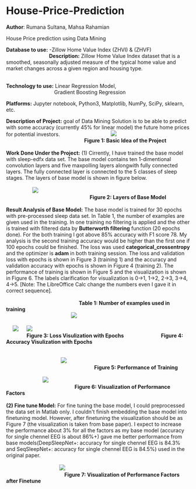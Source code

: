 # House-Price-Prediction
**Author**: Rumana Sultana, Mahsa Rahamian

House Price prediction using Data Mining

**Database to use:** -Zillow Home Value Index (ZHVI) & (ZHVF) <br /> 
&emsp;  &emsp;  &emsp;&emsp;  &emsp;  &emsp;&emsp; **Description:** Zillow Home Value Index dataset that is a smoothed, seasonally adjusted measure of the typical home value and market changes across a given region and housing type.<br />
&emsp;  &emsp; &emsp;  &emsp; &emsp;&emsp;  &emsp;<br />


**Technology to use:**  Linear Regression Model, <br />
                        &emsp; &emsp; &emsp; &emsp; &emsp; &emsp;&emsp;&emsp;Gradient Boosting Regression<br />

**Platforms:** Jupyter notebook, Python3, Matplotlib, NumPy, SciPy, sklearn, etc. 

**Description of Project:**  goal of Data Mining Solution is to be able to predict with some accuracy (currently 45% for linear model) the future home prices for potential investors. 
   &emsp;  &emsp;  &emsp;&emsp; &emsp;  &emsp;  &emsp;&emsp;   <img src="work process1.png">
<br />
&emsp;&emsp;&emsp;&emsp;&emsp;&emsp; &emsp;&emsp;&emsp;&emsp;&emsp;&emsp;&emsp;&emsp;&emsp;**Figure 1: Basic Idea of the Project** <br />
<br />
**Work Done Under the Project:**  (1) Cirrently, I have trained the base model with sleep-edfx data set. The base model contains ten 1-dimentional convolution layers and five maxpolling layers alongwith fully connected layers. The fully connected layer is connected to the 5 classes of sleep stages. The layers of base model is shown in figure below.<br />
<br />
&emsp;    &emsp;  &emsp;  &emsp;  <img src="New model.png">
<br />
     &emsp;  &emsp;  &emsp;&emsp;  &emsp;  &emsp; &emsp;  &emsp; &emsp;  &emsp;  &emsp; &emsp; &emsp; **Figure 2: Layers of Base Model**
<br /><br />
**Result Analysis of Base Model:** The base model is trained for 30 epochs with pre-processed sleep data set. In Table 1, the number of examples are given used in the training. In one training no filtering is applied and the other is trained with filtered data by **Butterworth filtering** function (20 epochs done). For the both training I got above 85% accuracy with F1 score 78. My analysis is the second training accuracy would be higher than the first one if 100 epochs could be finished. The loss was used **categorical_crossentropy** and the optimizer is **adam** in both training session. The loss and validation loss with epochs is shown in Figure 3 (training 1) and the accuracy and validation accuracy with epochs is shown in Figure 4 (training 2). The performance of training is shown in Figure 5 and the visualization is shown in Figure 6. The labels clarification for visualization is 0->1, 1->2, 2->3, 3->4, 4->5. [Note: The LibreOffice Calc change the numbers even I gave it in correct sequence].
<br /><br />
&emsp;  &emsp;  &emsp;&emsp;  &emsp;  &emsp;&emsp;  &emsp;  &emsp;&emsp;  &emsp;&emsp;  **Table 1: Number of examples used in training**<br />
&emsp;  &emsp;  &emsp;&emsp;  &emsp;  &emsp;&emsp;  &emsp;  &emsp;&emsp;&emsp;<img src="Dataset.png">
<br /><br />
&emsp; <img src="loss vs val_loss.png"> &emsp; <img src="accuracy1.png"><br />
&emsp;&emsp;&emsp;&emsp;**Figure 3: Loss Visulization with Epochs** &emsp;&emsp;&emsp;&emsp;&emsp;&emsp;&emsp;**Figure 4: Accuracy Visulization with Epochs**<br />
<br /><br />
&emsp;  &emsp;  &emsp;&emsp;  &emsp;  &emsp;&emsp;&emsp;  &emsp;  <img src="accuracy.png"><br />
&emsp;  &emsp;  &emsp;&emsp;  &emsp;  &emsp;&emsp;&emsp;  &emsp;  &emsp; &emsp;  &emsp;&emsp;&emsp;&emsp;**Figure 5: Performance of Training**<br /><br />
&emsp;  &emsp;  &emsp;&emsp;  &emsp;  &emsp;<img src="Graph1.png"><br />
&emsp;  &emsp;  &emsp;&emsp;  &emsp;  &emsp;&emsp;&emsp;  &emsp;&emsp;&emsp;&emsp;**Figure 6: Visualization of Performance Factors**<br /><br />
**(2) Fine tune Model:** For fine tuning the base model, I could preprocessed the data set in Matlab only. I couldn't finish embedding the base model into finetuning model. However, after finetuning the visualization should be as Figure 7 (the visualization is taken from base paper). I expect to increase the performance about 3% for all the factors as my base model (accuracy for single chennel EEG is about 86%+) gave me better performance from base models(DeepSleepNet+: accuracy for single chennel EEG is 84.3% and SeqSleepNet+: accuracy for single chennel EEG is 84.5%) used in the original paper.
<br /><br />
&emsp;  &emsp;  &emsp;&emsp;  &emsp;  &emsp;&emsp;&emsp;  &emsp;<img src="transfer.png"><br />
&emsp;  &emsp;  &emsp;&emsp;  &emsp;  &emsp;&emsp;&emsp;  &emsp;&emsp;**Figure 7: Visualization of Performance Factors after Finetune**<br /><br />
